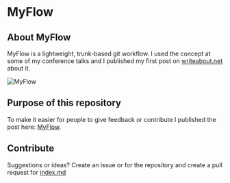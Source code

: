 # MyFlow

## About MyFlow

MyFlow is a lightweight, trunk-based git workflow. I used the concept at some of my conference talks and I published my first post on [writeabout.net](https://writeabout.net/2021/12/21/myflow-a-successful-git-branching-model-for-devops-teams/) about it.

![MyFlow](https://user-images.githubusercontent.com/5276337/146935839-ef38cba5-ec75-463f-8f4c-a7be79ca2e14.png)

## Purpose of this repository

To make it easier for people to give feedback or contribute I published the post here: [MyFlow](https://wulfland.github.io/MyFlow/).

## Contribute

Suggestions or ideas? Create an issue or for the repository and create a pull request for [index.md](index.md)
